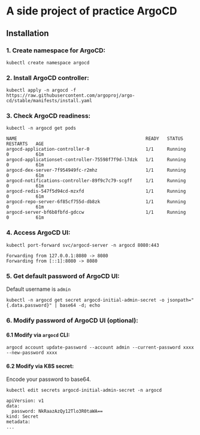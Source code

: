 # A side project of practice ArgoCD
## Installation 
### 1. Create namespace for ArgoCD:
```
kubectl create namespace argocd
```
### 2. Install ArgoCD controller:
```
kubectl apply -n argocd -f https://raw.githubusercontent.com/argoproj/argo-cd/stable/manifests/install.yaml
```
### 3. Check ArgoCD readiness:
```
kubectl -n argocd get pods

NAME                                                READY   STATUS    RESTARTS   AGE
argocd-application-controller-0                     1/1     Running   0          61m
argocd-applicationset-controller-75598f7f9d-l7dzk   1/1     Running   0          61m
argocd-dex-server-7f954949fc-r2mhz                  1/1     Running   0          61m
argocd-notifications-controller-89f9c7c79-scgff     1/1     Running   0          61m
argocd-redis-547f5d94cd-mzxfd                       1/1     Running   0          61m
argocd-repo-server-6f85cf755d-db8zk                 1/1     Running   0          61m
argocd-server-bf6b8fbfd-gdccw                       1/1     Running   0          61m
```
### 4. Access ArgoCD UI:
```
kubectl port-forward svc/argocd-server -n argocd 8080:443

Forwarding from 127.0.0.1:8080 -> 8080
Forwarding from [::1]:8080 -> 8080
```
### 5. Get default password of ArgoCD UI:
Default username is `admin`
```
kubectl -n argocd get secret argocd-initial-admin-secret -o jsonpath="{.data.password}" | base64 -d; echo
```
### 6. Modify password of ArgoCD UI (optional):
#### 6.1 Modify via `argocd` CLI:
```
argocd account update-password --account admin --current-password xxxx --new-password xxxx
```
#### 6.2 Modify via K8S secret:
Encode your password to base64.
```
kubectl edit secrets argocd-initial-admin-secret -n argocd

apiVersion: v1
data:
  password: NkRaazAzQy12Tlo3R0taWA==
kind: Secret
metadata:
...
```
